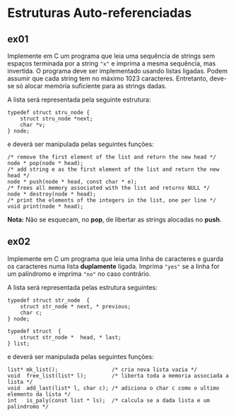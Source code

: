# Estruturas Auto-referenciadas

## ex01

Implemente em C um programa que leia uma sequência de strings sem espaços terminada por a string `"x"` e imprima a mesma sequência, mas invertida. O programa deve ser implementado usando listas ligadas. Podem assumir que cada string tem no máximo 1023 caracteres. Entretanto, deve-se só alocar memória suficiente para as strings dadas.

A lista será representada pela seguinte estrutura:

    typedef struct stru_node {
        struct stru_node *next;
        char *v;
    } node;

e deverá ser manipulada pelas seguintes funções:

    /* remove the first element of the list and return the new head */
    node * pop(node * head);
    /* add string e as the first element of the list and return the new head */
    node * push(node * head, const char * e);
    /* frees all memory associated with the list and returns NULL */
    node * destroy(node * head);
    /* print the elements of the integers in the list, one per line */
    void print(node * head);

**Nota:** Não se esquecam, no __pop__, de libertar as strings alocadas no __push__.

## ex02

Implemente em C um programa que leia uma linha de caracteres e guarda os caracteres numa lista __duplamente__ ligada.
Imprima `"yes"` se a linha for um palíndromo e imprima `"no"` no caso contrário.

A lista será representada pelas estrutura seguintes:

    typedef struct str_node  {
        struct str_node * next, * previous;
        char c;
    } node;

    typedef struct  {
        struct str_node *  head, * last;
    } list;

e deverá ser manipulada pelas seguintes funções:

    list* mk_list();                 /* cria nova lista vazia */
    void  free_list(list* l);        /* liberta toda a memoria associada a lista */
    void  add_last(list* l, char c); /* adiciona o char c como o ultimo elemento da lista */
    int   is_paly(const list * ls);  /* calcula se a dada lista e um palindromo */
